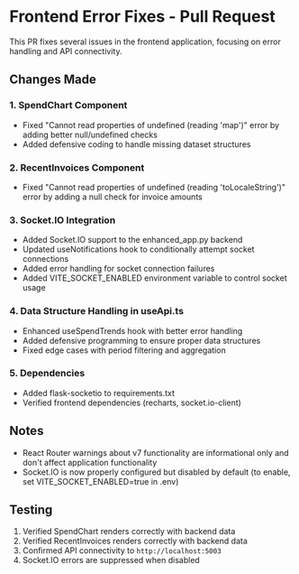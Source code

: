 # Frontend Error Fixes - Pull Request

This PR fixes several issues in the frontend application, focusing on error handling and API connectivity.

## Changes Made

### 1. SpendChart Component

- Fixed "Cannot read properties of undefined (reading 'map')" error by adding better null/undefined checks
- Added defensive coding to handle missing dataset structures

### 2. RecentInvoices Component

- Fixed "Cannot read properties of undefined (reading 'toLocaleString')" error by adding a null check for invoice amounts

### 3. Socket.IO Integration

- Added Socket.IO support to the enhanced_app.py backend
- Updated useNotifications hook to conditionally attempt socket connections
- Added error handling for socket connection failures
- Added VITE_SOCKET_ENABLED environment variable to control socket usage

### 4. Data Structure Handling in useApi.ts

- Enhanced useSpendTrends hook with better error handling
- Added defensive programming to ensure proper data structures
- Fixed edge cases with period filtering and aggregation

### 5. Dependencies

- Added flask-socketio to requirements.txt
- Verified frontend dependencies (recharts, socket.io-client)

## Notes

- React Router warnings about v7 functionality are informational only and don't affect application functionality
- Socket.IO is now properly configured but disabled by default (to enable, set VITE_SOCKET_ENABLED=true in .env)

## Testing

1. Verified SpendChart renders correctly with backend data
2. Verified RecentInvoices renders correctly with backend data
3. Confirmed API connectivity to `http://localhost:5003`
4. Socket.IO errors are suppressed when disabled

